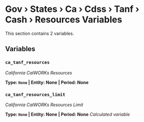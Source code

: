 # Gov › States › Ca › Cdss › Tanf › Cash › Resources Variables

This section contains 2 variables.

## Variables

### `ca_tanf_resources`
*California CalWORKs Resources*

**Type: `None` | Entity: None | Period: None**

### `ca_tanf_resources_limit`
*California CalWORKs Resources Limit*

**Type: `None` | Entity: None | Period: None**
*Calculated variable*
